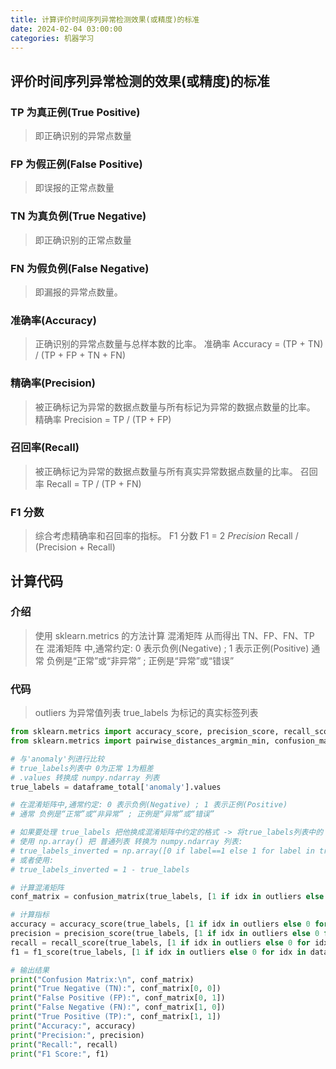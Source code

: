 ```yaml
---
title: 计算评价时间序列异常检测效果(或精度)的标准
date: 2024-02-04 03:00:00
categories: 机器学习
---
```


## 评价时间序列异常检测的效果(或精度)的标准

### TP 为真正例(True Positive)

> 即正确识别的异常点数量

### FP 为假正例(False Positive)

> 即误报的正常点数量

### TN 为真负例(True Negative)

> 即正确识别的正常点数量

### FN 为假负例(False Negative)

> 即漏报的异常点数量。

### 准确率(Accuracy)

> 正确识别的异常点数量与总样本数的比率。
> 准确率 Accuracy = (TP + TN) / (TP + FP + TN + FN)

### 精确率(Precision)

> 被正确标记为异常的数据点数量与所有标记为异常的数据点数量的比率。
> 精确率 Precision = TP / (TP + FP)

### 召回率(Recall)

> 被正确标记为异常的数据点数量与所有真实异常数据点数量的比率。
> 召回率 Recall = TP / (TP + FN)

### F1 分数

> 综合考虑精确率和召回率的指标。
> F1 分数 F1 = 2 *Precision* Recall / (Precision + Recall)

## 计算代码

### 介绍

> 使用 sklearn.metrics 的方法计算 混淆矩阵 从而得出 TN、FP、FN、TP
> 在 混淆矩阵 中,通常约定: 0 表示负例(Negative) ; 1 表示正例(Positive)
> 通常 负例是“正常”或“非异常” ; 正例是“异常”或“错误”

### 代码

> outliers 为异常值列表
> true_labels 为标记的真实标签列表

```python
from sklearn.metrics import accuracy_score, precision_score, recall_score, f1_score
from sklearn.metrics import pairwise_distances_argmin_min, confusion_matrix

# 与'anomaly'列进行比较
# true_labels列表中 0为正常 1为粗差
# .values 转换成 numpy.ndarray 列表
true_labels = dataframe_total['anomaly'].values

# 在混淆矩阵中,通常约定: 0 表示负例(Negative) ; 1 表示正例(Positive)
# 通常 负例是“正常”或“非异常” ; 正例是“异常”或“错误”

# 如果要处理 true_labels 把他换成混淆矩阵中约定的格式 -> 将true_labels列表中的 0变为1 1变为0
# 使用 np.array() 把 普通列表 转换为 numpy.ndarray 列表:
# true_labels_inverted = np.array([0 if label==1 else 1 for label in true_labels]) 
# 或者使用:
# true_labels_inverted = 1 - true_labels

# 计算混淆矩阵
conf_matrix = confusion_matrix(true_labels, [1 if idx in outliers else 0 for idx in dataframe_total.index])

# 计算指标
accuracy = accuracy_score(true_labels, [1 if idx in outliers else 0 for idx in dataframe_total.index])
precision = precision_score(true_labels, [1 if idx in outliers else 0 for idx in dataframe_total.index])
recall = recall_score(true_labels, [1 if idx in outliers else 0 for idx in dataframe_total.index])
f1 = f1_score(true_labels, [1 if idx in outliers else 0 for idx in dataframe_total.index])

# 输出结果
print("Confusion Matrix:\n", conf_matrix)
print("True Negative (TN):", conf_matrix[0, 0])
print("False Positive (FP):", conf_matrix[0, 1])
print("False Negative (FN):", conf_matrix[1, 0])
print("True Positive (TP):", conf_matrix[1, 1])
print("Accuracy:", accuracy)
print("Precision:", precision)
print("Recall:", recall)
print("F1 Score:", f1)
```
